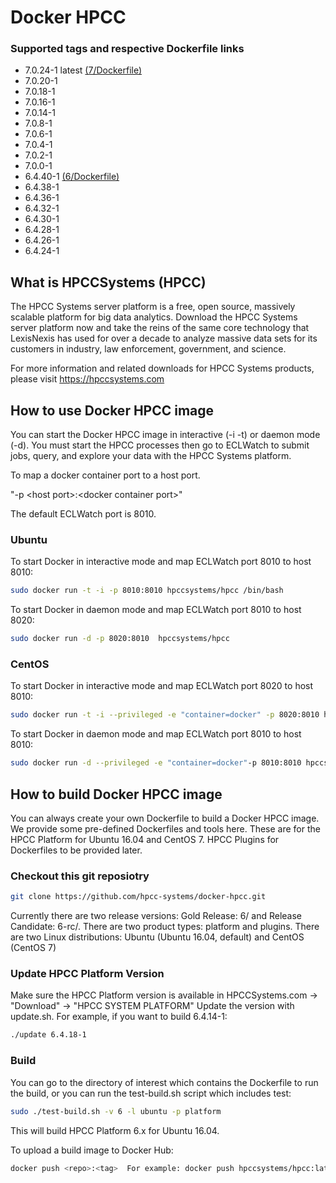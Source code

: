 
# Docker HPCC
### Supported tags and respective Dockerfile links
* 7.0.24-1 latest  [(7/Dockerfile)](https://github.com/hpcc-systems/docker-hpcc/tree/master/7/Dockerfile)
* 7.0.20-1
* 7.0.18-1
* 7.0.16-1
* 7.0.14-1
* 7.0.8-1
* 7.0.6-1
* 7.0.4-1
* 7.0.2-1
* 7.0.0-1
* 6.4.40-1  [(6/Dockerfile)](https://github.com/hpcc-systems/docker-hpcc/tree/master/6/Dockerfile)
* 6.4.38-1
* 6.4.36-1
* 6.4.32-1
* 6.4.30-1
* 6.4.28-1
* 6.4.26-1
* 6.4.24-1


## What is HPCCSystems (HPCC)
The HPCC Systems server platform is a free, open source, massively scalable platform for big data analytics. Download the HPCC Systems server platform now and take the reins of the same core technology that LexisNexis has used for over a decade to analyze massive data sets for its customers in industry, law enforcement, government, and science.

For more information and related downloads for HPCC Systems products, please visit https://hpccsystems.com


## How to use Docker HPCC image
You can start the Docker HPCC image in interactive (-i -t) or daemon mode (-d). You must start the HPCC processes then go to ECLWatch to submit jobs, query, and explore your data with the HPCC Systems platform.

To map a docker container port to a host port.

  "-p &lt;host port&gt;:&lt;docker container port&gt;"

The default ECLWatch port is 8010.

### Ubuntu
To start Docker in interactive mode and map ECLWatch port 8010 to host 8010:
```sh
sudo docker run -t -i -p 8010:8010 hpccsystems/hpcc /bin/bash
```

To start Docker in daemon mode and map ECLWatch port 8010 to host 8020:
```sh
sudo docker run -d -p 8020:8010  hpccsystems/hpcc
```


### CentOS
To start Docker in interactive mode and map ECLWatch port 8020 to host 8010:
```sh
sudo docker run -t -i --privileged -e "container=docker" -p 8020:8010 hpccsystems/hpcc:el7 /bin/bash
```

To start Docker in daemon mode and map ECLWatch port 8010 to host 8010:
```sh
sudo docker run -d --privileged -e "container=docker"-p 8010:8010 hpccsystems/hpcc:el7
```

## How to build Docker HPCC image
You can always create your own Dockerfile to build a Docker HPCC image. We provide some pre-defined Dockerfiles and tools here.
These are for the HPCC Platform for Ubuntu 16.04 and CentOS 7. HPCC Plugins for Dockerfiles to be provided later.

### Checkout this git reposiotry
```sh
git clone https://github.com/hpcc-systems/docker-hpcc.git
```
Currently there are two release versions: Gold Release: 6/ and Release Candidate: 6-rc/. There are two product types: platform and plugins.
There are two Linux distributions: Ubuntu (Ubuntu 16.04, default) and CentOS (CentOS 7)

### Update HPCC Platform Version
Make sure the HPCC Platform version is available in HPCCSystems.com -> "Download" -> "HPCC SYSTEM PLATFORM"
Update the version with update.sh. For example, if you want to build 6.4.14-1:
```sh
./update 6.4.18-1
```
### Build
You can go to the directory of interest which contains the Dockerfile to run the build, or you can run the test-build.sh script which includes test:
```sh
sudo ./test-build.sh -v 6 -l ubuntu -p platform
```
This will build HPCC Platform 6.x  for Ubuntu 16.04.

To upload a build image to Docker Hub:
```sh
docker push <repo>:<tag>  For example: docker push hpccsystems/hpcc:latest
```
